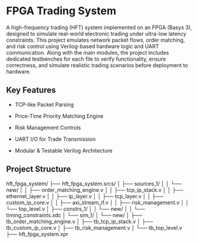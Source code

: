 # FPGA Trading System

A high-frequency trading (HFT) system implemented on an FPGA (Basys 3), designed to simulate real-world electronic trading under ultra-low latency constraints. This project emulates network packet flows, order matching, and risk control using Verilog-based hardware logic and UART communication. Along with the main modules, the project includes dedicated testbenches for each file to verify functionality, ensure correctness, and simulate realistic trading scenarios before deployment to hardware.


## Key Features

- TCP-like Packet Parsing

- Price-Time Priority Matching Engine

- Risk Management Controls

- UART I/O for Trade Transmission

- Modular & Testable Verilog Architecture

## Project Structure

hft_fpga_system/
├── hft_fpga_system.srcs/
│ ├── sources_1/
│ │ └── new/
│ │ ├── order_matching_engine.v
│ │ ├── tcp_ip_stack.v
│ │ ├── ethernet_layer.v
│ │ ├── ip_layer.v
│ │ ├── tcp_layer.v
│ │ ├── custom_ip_core.v
│ │ ├── axi_stream_if.v
│ │ ├── risk_management.v
│ │ └── top_level.v
│ ├── constrs_1/
│ │ └── new/
│ │ └── timing_constraints.xdc
│ └── sim_1/
│ └── new/
│ ├── tb_order_matching_engine.v
│ ├── tb_tcp_ip_stack.v
│ ├── tb_custom_ip_core.v
│ ├── tb_risk_management.v
│ └── tb_top_level.v
├── hft_fpga_system.xpr


